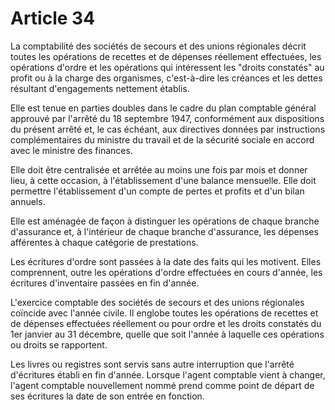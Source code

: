 # Article 34

La comptabilité des sociétés de secours et des unions régionales décrit toutes les opérations de recettes et de dépenses réellement effectuées, les opérations d'ordre et les opérations qui intéressent les "droits constatés" au profit ou à la charge des organismes, c'est-à-dire les créances et les dettes résultant d'engagements nettement établis.

Elle est tenue en parties doubles dans le cadre du plan comptable général approuvé par l'arrêté du 18 septembre 1947, conformément aux dispositions du présent arrêté et, le cas échéant, aux directives données par instructions complémentaires du ministre du travail et de la sécurité sociale en accord avec le ministre des finances.

Elle doit être centralisée et arrêtée au moins une fois par mois et donner lieu, à cette occasion, à l'établissement d'une balance mensuelle. Elle doit permettre l'établissement d'un compte de pertes et profits et d'un bilan annuels.

Elle est aménagée de façon à distinguer les opérations de chaque branche d'assurance et, à l'intérieur de chaque branche d'assurance, les dépenses afférentes à chaque catégorie de prestations.

Les écritures d'ordre sont passées à la date des faits qui les motivent. Elles comprennent, outre les opérations d'ordre effectuées en cours d'année, les écritures d'inventaire passées en fin d'année.

L'exercice comptable des sociétés de secours et des unions régionales coïncide avec l'année civile. Il englobe toutes les opérations de recettes et de dépenses effectuées réellement ou pour ordre et les droits constatés du 1er janvier au 31 décembre, quelle que soit l'année à laquelle ces opérations ou droits se rapportent.

Les livres ou registres sont servis sans autre interruption que l'arrêté d'écritures établi en fin d'année. Lorsque l'agent comptable vient à changer, l'agent comptable nouvellement nommé prend comme point de départ de ses écritures la date de son entrée en fonction.
